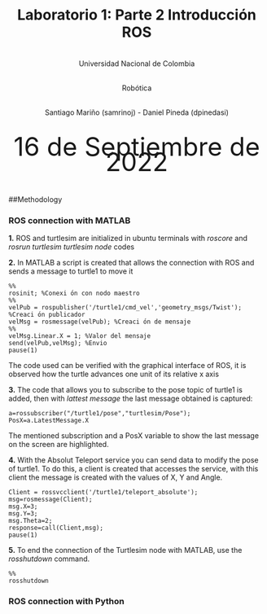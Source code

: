 <h1 align="center"; style="text-align:center;">Laboratorio 1: Parte 2 Introducción ROS</h1>

<p align="center";style="font-size:50px; text-align:center; line-height : 50px;  margin-top : 0; margin-bottom : 0; "> <br> Universidad Nacional de Colombia</p>

<p align="center";style="font-size:50px; text-align:center; line-height : 50px;  margin-top : 0; margin-bottom : 0; "> <br> Robótica</p>

<p align="center";style="font-size:50px; text-align:center; line-height : 40px;  margin-top : 0; margin-bottom : 0; "> <br> Santiago Mariño (samrinoj) - Daniel Pineda (dpinedasi)</p>


<p align="center"; style="font-size:50px; text-align:center; line-height : 30px; margin-top : 0; "> <br>16 de Septiembre de 2022</p>


##Methodology


### ROS connection with MATLAB

**1.** ROS and turtlesim are initialized in ubuntu terminals with *roscore* and *rosrun turtlesim turtlesim node* codes

**2.** In MATLAB a script is created that allows the connection with ROS and sends a message to turtle1 to move it

```
%%
rosinit; %Conexi ́on con nodo maestro
%%
velPub = rospublisher('/turtle1/cmd_vel','geometry_msgs/Twist'); %Creaci ́on publicador
velMsg = rosmessage(velPub); %Creaci ́on de mensaje
%%
velMsg.Linear.X = 1; %Valor del mensaje
send(velPub,velMsg); %Envio
pause(1)
``` 

The code used can be verified with the graphical interface of ROS, it is observed how the turtle advances one unit of its relative x axis

**3.** The code that allows you to subscribe to the pose topic of turtle1 is added, then with *lattest message* the last message obtained is captured:

 ```
a=rossubscriber("/turtle1/pose","turtlesim/Pose");
PosX=a.LatestMessage.X
 ```
The mentioned subscription and a PosX variable to show the last message on the screen are highlighted.

**4.** With the Absolut Teleport service you can send data to modify the pose of turtle1. To do this, a client is created that accesses the service, with this client the message is created with the values ​​of X, Y and Angle.

 ```
Client = rossvcclient('/turtle1/teleport_absolute');
msg=rosmessage(Client);
msg.X=3;
msg.Y=3;
msg.Theta=2;
response=call(Client,msg);
pause(1)
 
 ``` 

**5.** To end the connection of the Turtlesim node with MATLAB, use the *rosshutdown* command.
```console
%%
rosshutdown
```

### ROS connection with Python



	




